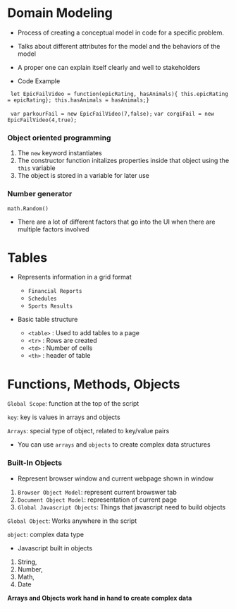 # Domain Modeling 

- Process of creating a conceptual model in code for a specific problem. 

- Talks about different attributes for the model and the behaviors of the model 

- A proper one can explain itself clearly and well to stakeholders 

- Code Example 

` let EpicFailVideo = function(epicRating, hasAnimals){ this.epicRating = epicRating}; this.hasAnimals = hasAnimals;}`

` var parkourFail = new EpicFailVideo(7,false);`
`var corgiFail = new EpicFailVideo(4,true);`

### Object oriented programming 

1. The `new` keyword instantiates 
2. The constructor function initalizes properties inside that object using the `this` variable 
3. The object is stored in a variable for later use 

### Number generator 

`math.Random()`

- There are a lot of different factors that go into the UI when there are multiple factors involved 

# Tables 

- Represents information in a grid format 
    - `Financial Reports`
    - `Schedules`
    - `Sports Results`

- Basic table structure 
  - `<table>`
    : Used to add tables to a page 
  - `<tr>`
    : Rows are created
  - `<td>`
    : Number of cells
  - `<th>`
    : header of table

# Functions, Methods, Objects 

`Global Scope`: function at the top of the script 

`key`: key is values in arrays and objects 

`Arrays`: special type of object, related to key/value pairs 

- You can use `arrays` and `objects` to create complex data structures 

### Built-In Objects 

- Represent browser window and current webpage shown in window

1. `Browser Object Model`: represent current browswer tab
2. `Document Object Model`: representation of current page 
3. `Global Javascript Objects`: Things that javascript need to build objects 

`Global Object`: Works anywhere in the script 

`object`: complex data type 

- Javascript built in objects
1. String, 
2. Number,
3. Math, 
4. Date 


**Arrays and Objects work hand in hand to create complex data**